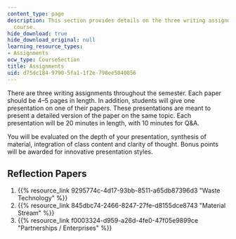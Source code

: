 ```yaml
---
content_type: page
description: This section provides details on the three writing assignments for the
  course.
hide_download: true
hide_download_original: null
learning_resource_types:
- Assignments
ocw_type: CourseSection
title: Assignments
uid: d75dc184-9790-5fa1-1f2e-798ee5040856
---
```


There are three writing assignments throughout the semester. Each paper should be 4–5 pages in length. In addition, students will give one presentation on one of their papers. These presentations are meant to present a detailed version of the paper on the same topic. Each presentation will be 20 minutes in length, with 10 minutes for Q&A.

You will be evaluated on the depth of your presentation, synthesis of material, integration of class content and clarity of thought. Bonus points will be awarded for innovative presentation styles.

Reflection Papers
-----------------

1.  {{% resource_link 9295774c-4d17-93bb-8511-a65db87396d3 "Waste Technology" %}}
2.  {{% resource_link 845dbc74-2466-8247-27fe-d8155dce8743 "Material Stream" %}}
3.  {{% resource_link f0003324-d959-a26d-4fe0-47f05e9899ce "Partnerships / Enterprises" %}}